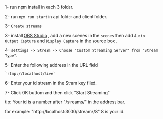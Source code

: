 1- run npm install in each 3 folder.

2- run `npm run start` in api folder and client folder.

3- `Create streams`

3- install [OBS Studio](https://obsproject.com) , add a new scenes in the `scenes` then add `Audio Output Capture` and `Display Capture` in the source box .

4- `settings -> Stream -> Choose "Custom Streaming Server" from "Stream Type"`.

5- Enter the following address in the URL field

    `rtmp://localhost/live`

6- Enter your id stream in the Stram key filed.

7- Click OK buttom and then click "Start Streaming"

tip: Your id is a number after "/streams/" in the address bar.

for example: "http://localhost:3000/streams/8" 8 is your id.
